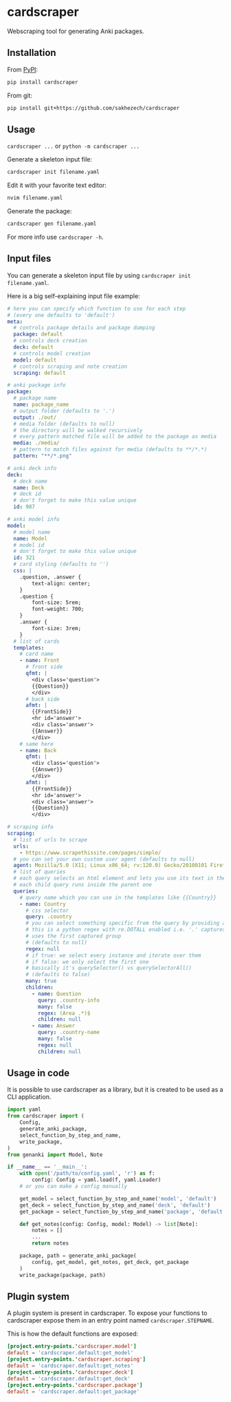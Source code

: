 # cardscraper

Webscraping tool for generating Anki packages.

## Installation

From [PyPI](https://pypi.org/project/cardscraper/):

```sh
pip install cardscraper
```

From git:

```sh
pip install git+https://github.com/sakhezech/cardscraper
```

## Usage

`cardscraper ...` or `python -m cardscraper ...`

Generate a skeleton input file:

```sh
cardscraper init filename.yaml
```

Edit it with your favorite text editor:

```sh
nvim filename.yaml
```

Generate the package:

```sh
cardscraper gen filename.yaml
```

For more info use `cardscraper -h`.

## Input files

You can generate a skeleton input file by using `cardscraper init filename.yaml`.

Here is a big self-explaining input file example:

```yaml
# here you can specify which function to use for each step
# (every one defaults to 'default')
meta:
  # controls package details and package dumping
  package: default
  # controls deck creation
  deck: default
  # controls model creation
  model: default
  # controls scraping and note creation
  scraping: default

# anki package info
package:
  # package name
  name: package_name
  # output folder (defaults to '.')
  output: ./out/
  # media folder (defaults to null)
  # the directory will be walked recursively
  # every pattern matched file will be added to the package as media
  media: ./media/
  # pattern to match files against for media (defaults to **/*.*)
  pattern: "**/*.png"

# anki deck info
deck:
  # deck name
  name: Deck
  # deck id
  # don't forget to make this value unique
  id: 987

# anki model info
model:
  # model name
  name: Model
  # model id
  # don't forget to make this value unique
  id: 321
  # card styling (defaults to '')
  css: |
    .question, .answer {
        text-align: center;
    }
    .question {
        font-size: 5rem;
        font-weight: 700;
    }
    .answer {
        font-size: 3rem;
    }
  # list of cards
  templates:
    # card name
    - name: Front
      # front side
      qfmt: |
        <div class='question'>
        {{Question}}
        </div>
      # back side
      afmt: |
        {{FrontSide}}
        <hr id='answer'>
        <div class='answer'>
        {{Answer}}
        </div>
    # same here
    - name: Back
      qfmt: |
        <div class='question'>
        {{Answer}}
        </div>
      afmt: |
        {{FrontSide}}
        <hr id='answer'>
        <div class='answer'>
        {{Question}}
        </div>

# scraping info
scraping:
  # list of urls to scrape
  urls:
    - https://www.scrapethissite.com/pages/simple/
  # you can set your own custom user agent (defaults to null)
  agent: Mozilla/5.0 (X11; Linux x86_64; rv:120.0) Gecko/20100101 Firefox/120.0
  # list of queries
  # each query selects an html element and lets you use its text in the templates
  # each child query runs inside the parent one
  queries:
    # query name which you can use in the templates like {{Country}}
    - name: Country
      # css selector
      query: .country
      # you can select something specific from the query by providing a regex
      # this is a python regex with re.DOTALL enabled i.e. '.' captures '\n'
      # uses the first captured group
      # (defaults to null)
      regex: null
      # if true: we select every instance and iterate over them
      # if false: we only select the first one
      # basically it's querySelector() vs querySelectorAll()
      # (defaults to false)
      many: true
      children:
        - name: Question
          query: .country-info
          many: false
          regex: (Area .*)$
          children: null
        - name: Answer
          query: .country-name
          many: false
          regex: null
          children: null
```

## Usage in code

It is possible to use cardscraper as a library, but it is created to be used as a CLI application.

```py
import yaml
from cardscraper import (
    Config,
    generate_anki_package,
    select_function_by_step_and_name,
    write_package,
)
from genanki import Model, Note

if __name__ == '__main__':
    with open('/path/to/config.yaml', 'r') as f:
        config: Config = yaml.load(f, yaml.Loader)
    # or you can make a config manually

    get_model = select_function_by_step_and_name('model', 'default')
    get_deck = select_function_by_step_and_name('deck', 'default')
    get_package = select_function_by_step_and_name('package', 'default')

    def get_notes(config: Config, model: Model) -> list[Note]:
        notes = []
        ...
        return notes

    package, path = generate_anki_package(
        config, get_model, get_notes, get_deck, get_package
    )
    write_package(package, path)
```

## Plugin system

A plugin system is present in cardscraper. To expose your functions to cardscraper expose them in an entry point named `cardscraper.STEPNAME`.

This is how the default functions are exposed:

```toml
[project.entry-points.'cardscraper.model']
default = 'cardscraper.default:get_model'
[project.entry-points.'cardscraper.scraping']
default = 'cardscraper.default:get_notes'
[project.entry-points.'cardscraper.deck']
default = 'cardscraper.default:get_deck'
[project.entry-points.'cardscraper.package']
default = 'cardscraper.default:get_package'
```
